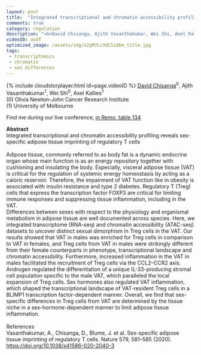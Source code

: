 ```yaml
---
layout: post
title:  "Integrated transcriptional and chromatin accessibility profiling uncovers sex-specific adipose tissue imprinting of regulatory T cells"
comments: true
category: regulation
description: "<b>David Chisanga, Ajith Vasanthakumar, Wei Shi, Axel Kallies</b><br/>Integrated transcriptional and chromatin accessibi..."
videoID: asdf
optimized_image: /assets/img/x2yM7LcXdCSi0bm_title.jpg
tags:
 - transcriptomics
 - chromatin
 - sex differences
---
```

{% include cloudstorplayer.html id=page.videoID %}
<u>David Chisanga</u><sup>0</sup>, Ajith Vasanthakumar<sup>1</sup>, Wei Shi<sup>0</sup>, Axel Kallies<sup>1</sup><br/>
\(0\) Olivia Newton-John Cancer Research Institute<br/>
\(1\) University of Melbourne

Find me during our live conference, [in Remo, table 134](https://remo.co)

<b>Abstract</b><br/>
Integrated transcriptional and chromatin accessibility profiling reveals sex-specific adipose tissue imprinting of regulatory T cells<br/><br/>Adipose tissue, commonly referred to as body fat is a dynamic endocrine organ whose main function is as an energy repository together with cushioning and insulating the body. Especially, visceral adipose tissue \(VAT\) is critical for the regulation of systemic energy homeostasis by acting as a caloric reservoir. Therefore, the impairment of VAT function like in obesity is associated with insulin resistance and type 2 diabetes. Regulatory T \(Treg\) cells that express the transcription factor FOXP3 are critical for limiting immune responses and suppressing tissue inflammation, including in the VAT. <br/>Differences between sexes with respect to the physiology and organismal metabolism in adipose tissue are well documented across species. Here, we integrated transcriptome \(RNA-seq\) and chromatin accessibility \(ATAC-seq\) datasets to uncover distinct sexual dimorphism in Treg cells in the VAT. Our results showed that VAT in males was enriched for Treg cells in comparison to VAT in females, and Treg cells from VAT in males were strikingly different from their female counterparts in phenotype, transcriptional landscape and chromatin accessibility. Furthermore, increased inflammation in the VAT in males facilitated the recruitment of Treg cells via the CCL2–CCR2 axis. Androgen regulated the differentiation of a unique IL-33-producing stromal cell population specific to the male VAT, which paralleled the local expansion of Treg cells. Sex hormones also regulated VAT inflammation, which shaped the transcriptional landscape of VAT-resident Treg cells in a BLIMP1 transcription factor-dependent manner. Overall, we find that sex-specific differences in Treg cells from VAT are determined by the tissue niche in a sex-hormone-dependent manner to limit adipose tissue inflammation.<br/><br/>References<br/>Vasanthakumar, A., Chisanga, D., Blume, J. et al. Sex-specific adipose tissue imprinting of regulatory T cells. Nature 579, 581–585 \(2020\). https://doi.org/10.1038/s41586-020-2040-3<br/>
